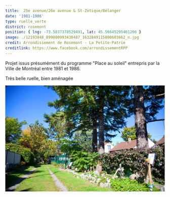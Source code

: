 ```yaml
---
title:  25e avenue/26e avenue & St-Zotique/Bélanger
date: '1981-1986'
type: ruelle_verte
district: rosemont
position: { lng: -73.5837378529491, lat: 45.56645295461206 }
image: ./12193848_899800993430487_1632849115800603662_n.jpg
credit: Arrondissement de Rosemont - La Petite-Patrie
creditlink: https://www.facebook.com/arrondissementRPP
---
```


Projet issus présumément du programme "Place au soleil" entrepris par la Ville de Montréal entre 1981 et 1986.

Très belle ruelle, bien aménagée

![](././12191207_899802483430338_7428798125289681513_o.jpg "Crédit Arrondissement de Rosemont - La Petite-Patrie")